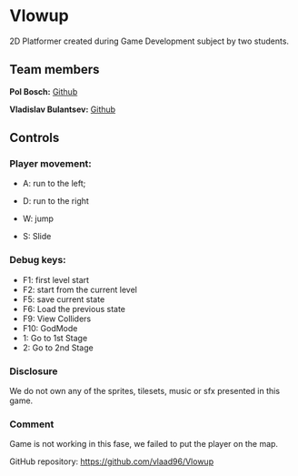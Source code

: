 # Vlowup

2D Platformer created during Game Development subject by two students.


## Team members

**Pol Bosch:** [Github](https://github.com/OhCaXulu)

**Vladislav Bulantsev:** [Github](https://github.com/vlaad96)

## Controls
### Player movement:

- A: run to the left;

- D: run to the right

- W: jump

- S: Slide

### Debug keys:
- F1: first level start
- F2: start from the current level
- F5: save current state
- F6: Load the previous state
- F9: View Colliders
- F10: GodMode
- 1: Go to 1st Stage
- 2: Go to 2nd Stage

### Disclosure

We do not own any of the sprites, tilesets, music or sfx presented in this game.

### Comment

Game is not working in this fase, we failed to put the player on the map.

GitHub repository: https://github.com/vlaad96/Vlowup
